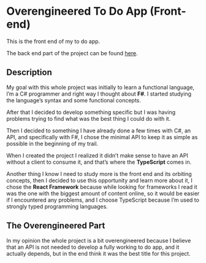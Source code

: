 # Overengineered To Do App (Front-end)

This is the front end of my to do app.

The back end part of the project can be found [here](https://github.com/RicardoKromerCavati/FSharpToDoApi).

## Description

My goal with this whole project was initially to learn a functional language, I’m a C# programmer and right way I thought about **F#**. I started studying the language’s syntax and some functional concepts.

After that I decided to develop something specific but I was having problems trying to find what was the best thing I could do with it.

Then I decided to something I have already done a few times with C#, an API, and specifically with F#, I chose the minimal API to keep it as simple as possible in the beginning of my trail.

When I created the project I realized it didn’t make sense to have an API without a client to consume it, and that’s where the **TypeScript** comes in.

Another thing I know I need to study more is the front end and its orbiting concepts, then I decided to use this opportunity and learn more about it, I chose the **React Framework** because while looking for frameworks I read it was the one with the biggest amount of content online, so it would be easier if I encountered any problems, and I choose TypeScript because I’m used to strongly typed programming languages.

## The Overengineered Part
In my opinion the whole project is a bit overengineered because I believe that an API is not needed to develop a fully working to do app, and it actually depends, but in the end think it was the best title for this project.
